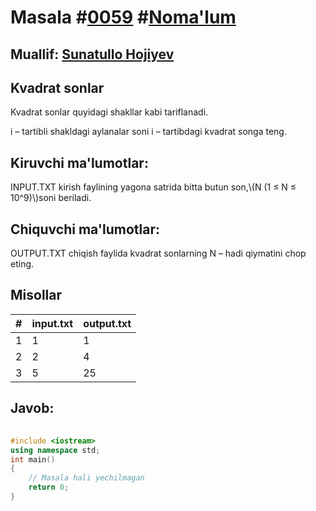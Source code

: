 
<h1>Masala #<a href="https://robocontest.uz/tasks/0059">0059</a> #<a href="https://robocontest.uz/tasks?category=1">Noma'lum</a></h1>
<h2> Muallif: <a href="https://robocontest.uz/profile/sunnat">Sunatullo Hojiyev</a></h2>
<h2>Kvadrat sonlar</h2>
<p>Kvadrat sonlar quyidagi shakllar kabi tariflanadi.

i – tartibli shakldagi aylanalar soni i – tartibdagi kvadrat songa teng.</p>
<h2>Kiruvchi ma'lumotlar:</h2>
<p>INPUT.TXT kirish faylining yagona satrida bitta butun son,\(N (1 ≤ N ≤ 10^9)\)soni beriladi.</p>
<h2>Chiquvchi ma'lumotlar:</h2>
<p>OUTPUT.TXT chiqish faylida kvadrat sonlarning N – hadi qiymatini chop eting.</p>
<h2>Misollar</h2>
<table>
    <thead>
        <tr>
            <th>#</th>
            <th>input.txt</th>
            <th>output.txt</th>
        </tr>
    </thead>
    <tbody>
            <tr>
                <td>1</td>
                <td>1</td>
                <td>1</td>
            </tr>
            <tr>
                <td>2</td>
                <td>2</td>
                <td>4</td>
            </tr>
            <tr>
                <td>3</td>
                <td>5</td>
                <td>25</td>
            </tr>
    </tbody>
    </table>
    
<h2>Javob:</h2>

######
```cpp
#include <iostream>
using namespace std;
int main()
{
    // Masala hali yechilmagan
    return 0;
}
```
